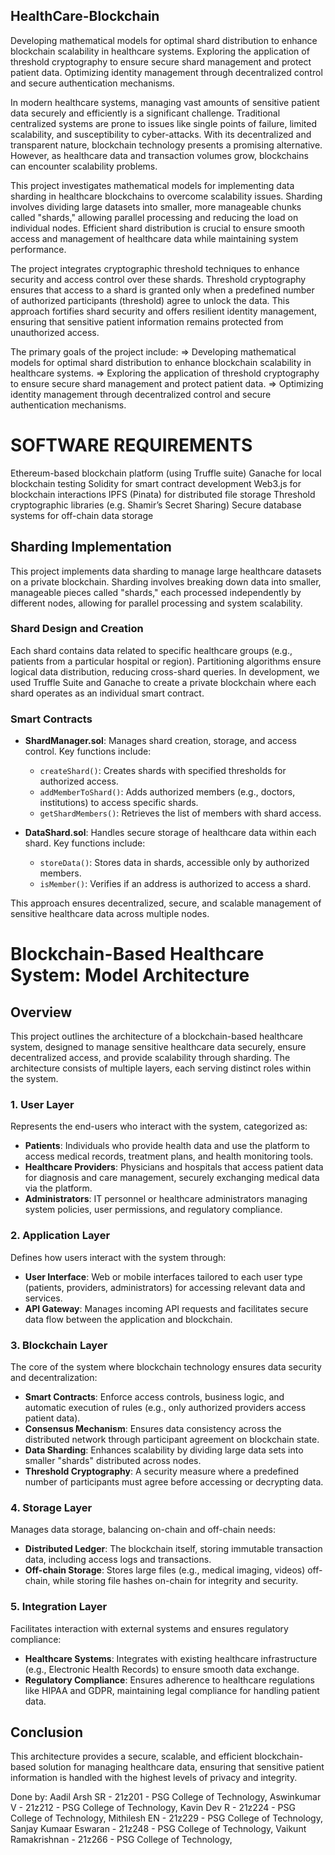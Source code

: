## HealthCare-Blockchain
Developing mathematical models for optimal shard distribution to enhance blockchain scalability in healthcare systems. Exploring the application of threshold cryptography to ensure secure shard management and protect patient data. Optimizing identity management through decentralized control and secure authentication mechanisms.

In modern healthcare systems, managing vast amounts of sensitive patient data securely and efficiently is a significant challenge. Traditional centralized systems are prone to issues like single points of failure, limited scalability, and susceptibility to cyber-attacks. With its decentralized and transparent nature, blockchain technology presents a promising alternative. However, as healthcare data and transaction volumes grow, blockchains can encounter scalability problems.

This project investigates mathematical models for implementing data sharding in healthcare blockchains to overcome scalability issues. Sharding involves dividing large datasets into smaller, more manageable chunks called "shards," allowing parallel processing and reducing the load on individual nodes. Efficient shard distribution is crucial to ensure smooth access and management of healthcare data while maintaining system performance.

The project integrates cryptographic threshold techniques to enhance security and access control over these shards. Threshold cryptography ensures that access to a shard is granted only when a predefined number of authorized participants (threshold) agree to unlock the data. This approach fortifies shard security and offers resilient identity management, ensuring that sensitive patient information remains protected from unauthorized access.

The primary goals of the project include:
  => Developing mathematical models for optimal shard distribution to enhance blockchain scalability in healthcare systems.
  => Exploring the application of threshold cryptography to ensure secure shard management and protect patient data.
  => Optimizing identity management through decentralized control and secure authentication mechanisms.
  
# SOFTWARE REQUIREMENTS
Ethereum-based blockchain platform (using Truffle suite)
Ganache for local blockchain testing
Solidity for smart contract development
Web3.js for blockchain interactions
IPFS (Pinata) for distributed file storage
Threshold cryptographic libraries (e.g. Shamir’s Secret Sharing)
Secure database systems for off-chain data storage

## Sharding Implementation

This project implements data sharding to manage large healthcare datasets on a private blockchain. Sharding involves breaking down data into smaller, manageable pieces called "shards," each processed independently by different nodes, allowing for parallel processing and system scalability.

### Shard Design and Creation
Each shard contains data related to specific healthcare groups (e.g., patients from a particular hospital or region). Partitioning algorithms ensure logical data distribution, reducing cross-shard queries. In development, we used Truffle Suite and Ganache to create a private blockchain where each shard operates as an individual smart contract.

### Smart Contracts
- **ShardManager.sol**: Manages shard creation, storage, and access control. Key functions include:
  - `createShard()`: Creates shards with specified thresholds for authorized access.
  - `addMemberToShard()`: Adds authorized members (e.g., doctors, institutions) to access specific shards.
  - `getShardMembers()`: Retrieves the list of members with shard access.
  
- **DataShard.sol**: Handles secure storage of healthcare data within each shard. Key functions include:
  - `storeData()`: Stores data in shards, accessible only by authorized members.
  - `isMember()`: Verifies if an address is authorized to access a shard.

This approach ensures decentralized, secure, and scalable management of sensitive healthcare data across multiple nodes.

# Blockchain-Based Healthcare System: Model Architecture

## Overview
This project outlines the architecture of a blockchain-based healthcare system, designed to manage sensitive healthcare data securely, ensure decentralized access, and provide scalability through sharding. The architecture consists of multiple layers, each serving distinct roles within the system.

### 1. User Layer
Represents the end-users who interact with the system, categorized as:
- **Patients**: Individuals who provide health data and use the platform to access medical records, treatment plans, and health monitoring tools.
- **Healthcare Providers**: Physicians and hospitals that access patient data for diagnosis and care management, securely exchanging medical data via the platform.
- **Administrators**: IT personnel or healthcare administrators managing system policies, user permissions, and regulatory compliance.

### 2. Application Layer
Defines how users interact with the system through:
- **User Interface**: Web or mobile interfaces tailored to each user type (patients, providers, administrators) for accessing relevant data and services.
- **API Gateway**: Manages incoming API requests and facilitates secure data flow between the application and blockchain.

### 3. Blockchain Layer
The core of the system where blockchain technology ensures data security and decentralization:
- **Smart Contracts**: Enforce access controls, business logic, and automatic execution of rules (e.g., only authorized providers access patient data).
- **Consensus Mechanism**: Ensures data consistency across the distributed network through participant agreement on blockchain state.
- **Data Sharding**: Enhances scalability by dividing large data sets into smaller "shards" distributed across nodes.
- **Threshold Cryptography**: A security measure where a predefined number of participants must agree before accessing or decrypting data.

### 4. Storage Layer
Manages data storage, balancing on-chain and off-chain needs:
- **Distributed Ledger**: The blockchain itself, storing immutable transaction data, including access logs and transactions.
- **Off-chain Storage**: Stores large files (e.g., medical imaging, videos) off-chain, while storing file hashes on-chain for integrity and security.

### 5. Integration Layer
Facilitates interaction with external systems and ensures regulatory compliance:
- **Healthcare Systems**: Integrates with existing healthcare infrastructure (e.g., Electronic Health Records) to ensure smooth data exchange.
- **Regulatory Compliance**: Ensures adherence to healthcare regulations like HIPAA and GDPR, maintaining legal compliance for handling patient data.

## Conclusion
This architecture provides a secure, scalable, and efficient blockchain-based solution for managing healthcare data, ensuring that sensitive patient information is handled with the highest levels of privacy and integrity.



Done by:
Aadil Arsh SR         - 21z201 - PSG College of Technology, 
Aswinkumar V          - 21z212 - PSG College of Technology, 
Kavin Dev R           - 21z224 - PSG College of Technology, 
Mithilesh EN          - 21z229 - PSG College of Technology, 
Sanjay Kumaar Eswaran - 21z248 - PSG College of Technology, 
Vaikunt Ramakrishnan  - 21z266 - PSG College of Technology, 



